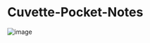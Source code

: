 # Cuvette-Pocket-Notes
![image](https://github.com/user-attachments/assets/fd16c4b5-88cc-4f15-96d2-f6ac0b255cba)
